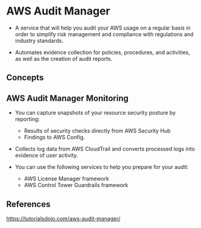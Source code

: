 # AWS Audit Manager

- A service that will help you audit your AWS usage on a regular basis in order to simplify risk management and compliance with regulations and industry standards.

- Automates evidence collection for policies, procedures, and activities, as well as the creation of audit reports.

## Concepts


## AWS Audit Manager Monitoring

- You can capture snapshots of your resource security posture by reporting:
    - Results of security checks directly from AWS Security Hub
    - Findings to AWS Config.

- Collects log data from AWS CloudTrail and converts processed logs into evidence of user activity.

- You can use the following services to help you prepare for your audit:
    - AWS License Manager framework
    - AWS Control Tower Guardrails framework

## References

https://tutorialsdojo.com/aws-audit-manager/

